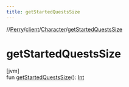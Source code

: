 ```yaml
---
title: getStartedQuestsSize
---
```

//[Perry](../../../index.html)/[client](../index.html)/[Character](index.html)/[getStartedQuestsSize](get-started-quests-size.html)



# getStartedQuestsSize



[jvm]\
fun [getStartedQuestsSize](get-started-quests-size.html)(): [Int](https://kotlinlang.org/api/latest/jvm/stdlib/kotlin/-int/index.html)




